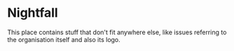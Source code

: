 # Nightfall
This place contains stuff that don't fit anywhere else, like issues referring to the organisation itself and also its logo.
